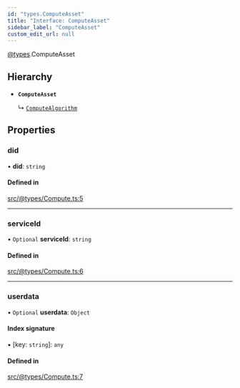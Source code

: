 ```yaml
---
id: "types.ComputeAsset"
title: "Interface: ComputeAsset"
sidebar_label: "ComputeAsset"
custom_edit_url: null
---
```


[@types](../modules/types.md).ComputeAsset

## Hierarchy

- **`ComputeAsset`**

  ↳ [`ComputeAlgorithm`](types.ComputeAlgorithm.md)

## Properties

### did

• **did**: `string`

#### Defined in

[src/@types/Compute.ts:5](https://github.com/deltaDAO/nautilus/blob/89168de/src/@types/Compute.ts#L5)

___

### serviceId

• `Optional` **serviceId**: `string`

#### Defined in

[src/@types/Compute.ts:6](https://github.com/deltaDAO/nautilus/blob/89168de/src/@types/Compute.ts#L6)

___

### userdata

• `Optional` **userdata**: `Object`

#### Index signature

▪ [key: `string`]: `any`

#### Defined in

[src/@types/Compute.ts:7](https://github.com/deltaDAO/nautilus/blob/89168de/src/@types/Compute.ts#L7)
